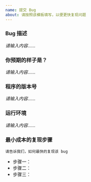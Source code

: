 ```yaml
---
name: 提交 Bug
about: 请按照该模板填写，以便更快复现问题
---
```


### Bug 描述

*请输入内容……*

### 你预期的样子是？

*请输入内容……*

### 程序的版本号

*请输入内容……*

### 运行环境

*请输入内容……*

### 最小成本的复现步骤
`请告诉我们，如何最快的复现该 bug`

- 步骤一：
- 步骤二：
- 步骤三：